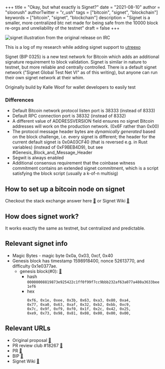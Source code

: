 +++
title = "Okay, but what exactly is Signet?"
date = "2021-08-10"
author = "sloorush"
authorTwitter = "_r_ush_"
tags = ["bitcoin", "signet", "blockchain"]
keywords = ["bitcoin", "signet", "blockchain"]
description = "Signet is a smaller, more centralized btc net made for being safe from the 10000 block re-orgs and unreliability of the testnet"
draft = false
+++

![signet illustration from the original release on IRC](../../img/signet.png)

This is a log of my research while adding signet support to [utreexo](https://github.com/mit-dci/utreexo)

Signet (BIP 0325) is a new test network for Bitcoin which adds an additional signature requirement to block validation. Signet is similar in nature to testnet, but more reliable and centrally controlled. There is a default signet network ("Signet Global Test Net VI" as of this writing), but anyone can run their own signet network at their whim.

Originally build by Kalle Woof for wallet developers to easily test

### Differences

- Default Bitcoin network protocol listen port is 38333 (instead of 8333)
- Default RPC connection port is 38332 (instead of 8332)
- A different value of ADDRESSVERSION field ensures no signet Bitcoin addresses will work on the production network. (0x6F rather than 0x00)
- The protocol message header bytes are _dynamically generated_ based on the block challenge, i.e. every signet is different; the header for the current default signet is 0x0A03CF40 (that is reversed e.g. in Rust variables) (instead of 0xF9BEB4D9), but see #Genesis_Block_and_Message_Header
- Segwit is always enabled
- Additional consensus requirement that the coinbase witness commitment contains an extended signet commitment, which is a script satisfying the block script (usually a k-of-n multisig)

## How to set up a bitcoin node on signet

Checkout the stack exchange answer here [🔗](https://bitcoin.stackexchange.com/questions/98553/how-do-i-get-set-up-on-signet)
or
Signet Wiki [🔗](https://en.bitcoin.it/wiki/Signet)

## How does signet work?

It works exactly the same as testnet, but centralized and predictable.

## Relevant signet info

- Magic Bytes - magic byte 0x0a, 0x03, 0xcf, 0x40
- Genesis block has timestamp 1598918400, nonce 52613770, and difficulty 0x1e0377ae.
  - genesis block(#0): [🔗](https://explorer.bc-2.jp/block/00000008819873e925422c1ff0f99f7cc9bbb232af63a077a480a3633bee1ef6)
    - hash
      `00000008819873e925422c1ff0f99f7cc9bbb232af63a077a480a3633bee1ef6`
    - hex
      ```
      0xf6, 0x1e, 0xee, 0x3b, 0x63, 0xa3, 0x80, 0xa4,
      0x77, 0xa0, 0x63, 0xaf, 0x32, 0xb2, 0xbb, 0xc9,
      0x7c, 0x9f, 0xf9, 0xf0, 0x1f, 0x2c, 0x42, 0x25,
      0xe9, 0x73, 0x98, 0x81, 0x08, 0x00, 0x00, 0x00,
      ```

## Relevant URLs

- Original proposal [🔗](https://lists.linuxfoundation.org/pipermail/bitcoin-dev/2018-August/016348.html)
- PR review club #18267 [🔗](https://bitcoincore.reviews/18267)
- PR [🔗](https://github.com/bitcoin/bitcoin/pull/18267/files)
- BIP [🔗](https://github.com/bitcoin/bips/blob/master/bip-0325.mediawiki)
- Signet Wiki [🔗](https://en.bitcoin.it/wiki/Signet)
